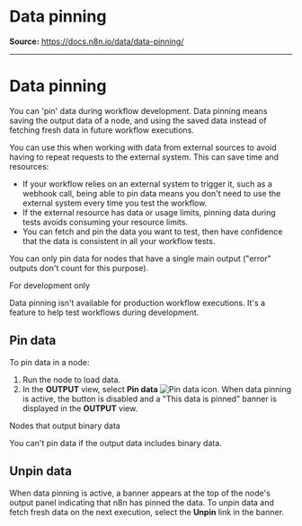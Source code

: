 # Data pinning

**Source:** https://docs.n8n.io/data/data-pinning/

---

# Data pinning

You can 'pin' data during workflow development. Data pinning means saving the output data of a node, and using the saved data instead of fetching fresh data in future workflow executions.

You can use this when working with data from external sources to avoid having to repeat requests to the external system. This can save time and resources:

- If your workflow relies on an external system to trigger it, such as a webhook call, being able to pin data means you don't need to use the external system every time you test the workflow.
- If the external resource has data or usage limits, pinning data during tests avoids consuming your resource limits.
- You can fetch and pin the data you want to test, then have confidence that the data is consistent in all your workflow tests.

You can only pin data for nodes that have a single main output ("error" outputs don't count for this purpose).

For development only

Data pinning isn't available for production workflow executions. It's a feature to help test workflows during development.

## Pin data

To pin data in a node:

1. Run the node to load data.
2. In the **OUTPUT** view, select **Pin data** ![Pin data icon](../../_images/data/data-pinning/data-pinning-button.png). When data pinning is active, the button is disabled and a "This data is pinned" banner is displayed in the **OUTPUT** view.

Nodes that output binary data

You can't pin data if the output data includes binary data.

## Unpin data

When data pinning is active, a banner appears at the top of the node's output panel indicating that n8n has pinned the data. To unpin data and fetch fresh data on the next execution, select the **Unpin** link in the banner.
